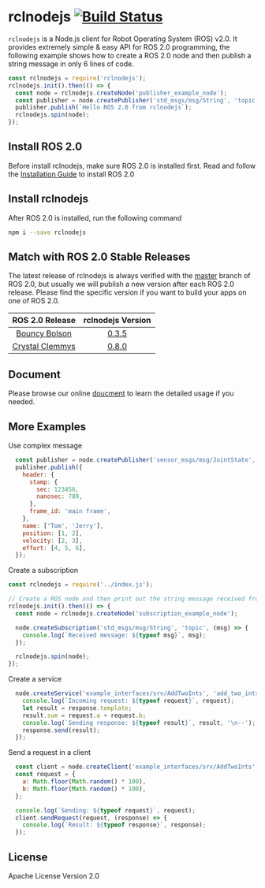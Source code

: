 # rclnodejs [![Build Status](https://travis-ci.org/RobotWebTools/rclnodejs.svg?branch=develop)](https://travis-ci.org/RobotWebTools/rclnodejs)

`rclnodejs` is a Node.js client for Robot Operating System (ROS) v2.0. It provides extremely simple & easy API for ROS 2.0 programming, the following example shows how to create a ROS 2.0 node and then publish a string message in only 6 lines of code.

``` JavaScript
const rclnodejs = require('rclnodejs');
rclnodejs.init().then(() => {
  const node = rclnodejs.createNode('publisher_example_node');
  const publisher = node.createPublisher('std_msgs/msg/String', 'topic');
  publisher.publish(`Hello ROS 2.0 from rclnodejs`);
  rclnodejs.spin(node);
});
```

## Install ROS 2.0

Before install rclnodejs, make sure ROS 2.0 is installed first. Read and follow the [Installation Guide](https://index.ros.org/doc/ros2/Installation/) to install ROS 2.0

## Install rclnodejs

After ROS 2.0 is installed, run the following command

``` bash
npm i --save rclnodejs
```

## Match with ROS 2.0 Stable Releases

The latest release of rclnodejs is always verified with the [master](https://github.com/ros2/ros2) branch of ROS 2.0, but usually we will publish a new version after each ROS 2.0 release. Please find the specific version if you want to build your apps on one of ROS 2.0.

ROS 2.0 Release | rclnodejs Version |
:------------: |  :-------------: |
[Bouncy Bolson](https://github.com/ros2/ros2/releases/tag/release-bouncy) | [0.3.5](https://www.npmjs.com/package/rclnodejs/v/0.3.5)
[Crystal Clemmys](https://github.com/ros2/ros2/releases/tag/release-crystal-20181214) | [0.8.0](https://www.npmjs.com/package/rclnodejs/v/0.8.0)

## Document

Please browse our online [doucment](http://robotwebtools.org/rclnodejs/docs/index.html) to learn the detailed usage if you needed.

## More Examples

Use complex message

```JavaScript
  const publisher = node.createPublisher('sensor_msgs/msg/JointState', 'topic');
  publisher.publish({
    header: {
      stamp: {
        sec: 123456,
        nanosec: 789,
      },
      frame_id: 'main frame',
    },
    name: ['Tom', 'Jerry'],
    position: [1, 2],
    velocity: [2, 3],
    effort: [4, 5, 6],
  });

```

Create a subscription

``` JavaScript
const rclnodejs = require('../index.js');

// Create a ROS node and then print out the string message received from publishers
rclnodejs.init().then(() => {
  const node = rclnodejs.createNode('subscription_example_node');

  node.createSubscription('std_msgs/msg/String', 'topic', (msg) => {
    console.log(`Received message: ${typeof msg}`, msg);
  });

  rclnodejs.spin(node);
});
```

Create a service

```JavaScript
  node.createService('example_interfaces/srv/AddTwoInts', 'add_two_ints', (request, response) => {
    console.log(`Incoming request: ${typeof request}`, request);
    let result = response.template;
    result.sum = request.a + request.b;
    console.log(`Sending response: ${typeof result}`, result, '\n--');
    response.send(result);
  });

```

Send a request in a client

```JavaScript
  const client = node.createClient('example_interfaces/srv/AddTwoInts', 'add_two_ints');
  const request = {
    a: Math.floor(Math.random() * 100),
    b: Math.floor(Math.random() * 100),
  };

  console.log(`Sending: ${typeof request}`, request);
  client.sendRequest(request, (response) => {
    console.log(`Result: ${typeof response}`, response);
  });

```

## License

Apache License Version 2.0
